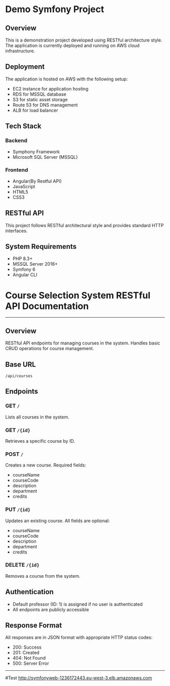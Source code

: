 # Demo Symfony Project

## Overview
This is a demonstration project developed using RESTful architecture style.
The application is currently deployed and running on AWS cloud infrastructure.

## Deployment
The application is hosted on AWS with the following setup:
- EC2 instance for application hosting
- RDS for MSSQL database
- S3 for static asset storage
- Route 53 for DNS management
- ALB for load balancer

## Tech Stack

### Backend
- Symphony Framework
- Microsoft SQL Server (MSSQL)

### Frontend
- Angular(By Restful API)
- JavaScript
- HTML5
- CSS3

## RESTful API
This project follows RESTful architectural style and provides standard HTTP interfaces.

## System Requirements
- PHP 8.3+
- MSSQL Server 2016+
- Symfony 6
- Angular CLI


# Course Selection System RESTful API Documentation
---
## Overview
RESTful API endpoints for managing courses in the system. Handles basic CRUD operations for course management.

## Base URL
`/api/courses`

## Endpoints

### GET `/`
Lists all courses in the system.

### GET `/{id}`
Retrieves a specific course by ID.

### POST `/`
Creates a new course. Required fields:
- courseName
- courseCode
- description
- department
- credits

### PUT `/{id}`
Updates an existing course. All fields are optional:
- courseName
- courseCode
- description
- department
- credits

### DELETE `/{id}`
Removes a course from the system.

## Authentication
- Default professor (ID: 1) is assigned if no user is authenticated
- All endpoints are publicly accessible

## Response Format
All responses are in JSON format with appropriate HTTP status codes:
- 200: Success
- 201: Created
- 404: Not Found
- 500: Server Error


---
#Test
http://symfonyweb-1236172443.eu-west-3.elb.amazonaws.com